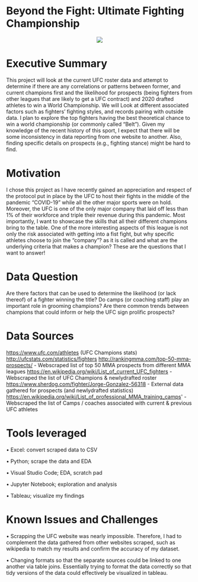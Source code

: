 # Beyond the Fight: Ultimate Fighting Championship  

<p align="center">
  <img src="https://github.com/jbtchampo/Capstone-Project/blob/main/UFC_NewBeltInfoGraphic.jpg">
</p>



# Executive Summary

This project will look at the current UFC roster data and attempt to determine if there are any correlations or patterns between former, and current champions first and the likelihood for prospects (being fighters from other leagues that are likely to get a UFC contract) and 2020 drafted athletes to win a World Championship. 
We will Look at different associated factors such as fighters’ fighting styles, and records pairing with outside data. I plan to explore the top fighters having the best theoretical chance to win a world championship (or commonly called “Belt”). Given my knowledge of the recent history of this sport, I expect that there will be some inconsistency in data reporting from one website to another. Also, finding specific details on prospects (e.g., fighting stance) might be hard to find.


# Motivation

I chose this project as I have recently gained an appreciation and respect of the protocol put in place by the UFC to host their fights in the middle of the pandemic “COVID-19” while all the other major sports were on hold. Moreover, the UFC is one of the only major company that laid off less than 1% of their workforce and triple their revenue during this pandemic. Most importantly, I want to showcase the skills that all their different champions bring to the table. 
One of the more interesting aspects of this league is not only the risk associated with getting into a fist fight, but why specific athletes choose to join the “company”? as it is called and what are the underlying criteria that makes a champion? These are the questions that I want to answer!


# Data Question

Are there factors that can be used to determine the likelihood (or lack thereof) of a fighter winning the title? Do camps (or coaching staff) play an important role in grooming champions? Are there common trends between champions that could inform or help the UFC sign prolific prospects? 


# Data Sources

https://www.ufc.com/athletes (UFC Champions  stats)
http://ufcstats.com/statistics/fighters
http://rankingmma.com/top-50-mma-prospects/ - Webscraped list of top 50 MMA prospects from different MMA leagues
https://en.wikipedia.org/wiki/List_of_current_UFC_fighters  - Webscraped the list of UFC Champions & newlydrafted roster
https://www.sherdog.com/fighter/Jorge-Gonzalez-56318 - External data gathered for prospects (and newlydrafted statistics)
https://en.wikipedia.org/wiki/List_of_professional_MMA_training_camps' - Webscraped the list of Camps / coaches associated with current & previous UFC athletes


# Tools leveraged

•	Excel: convert scraped data to CSV 

•	Python; scrape the data and EDA

•	Visual Studio Code; EDA, scratch pad

•	Jupyter Notebook; exploration and analysis

•	Tableau; visualize my findings


# Known Issues and Challenges

•	Scrapping the UFC website was nearly impossible. Therefore, I had to complement the data gathered from other websites scraped, such as wikipedia to match my results and confirm the accuracy of my dataset.

•	Changing formats so that the separate sources could be linked to one another via table joins. Essentially trying to format the data correctly so that tidy versions of the data could effectively be visualized in tableau. 

